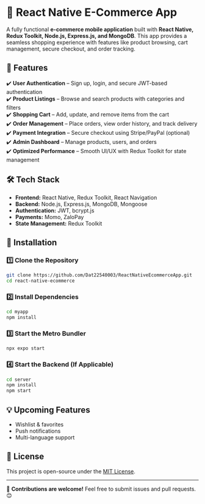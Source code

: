 # 🛒 React Native E-Commerce App

A fully functional **e-commerce mobile application** built with **React Native, Redux Toolkit, Node.js, Express.js, and MongoDB**. This app provides a seamless shopping experience with features like product browsing, cart management, secure checkout, and order tracking.

## 🚀 Features
✔️ **User Authentication** – Sign up, login, and secure JWT-based authentication  
✔️ **Product Listings** – Browse and search products with categories and filters  
✔️ **Shopping Cart** – Add, update, and remove items from the cart  
✔️ **Order Management** – Place orders, view order history, and track delivery  
✔️ **Payment Integration** – Secure checkout using Stripe/PayPal (optional)  
✔️ **Admin Dashboard** – Manage products, users, and orders  
✔️ **Optimized Performance** – Smooth UI/UX with Redux Toolkit for state management  

## 🛠 Tech Stack
- **Frontend:** React Native, Redux Toolkit, React Navigation  
- **Backend:** Node.js, Express.js, MongoDB, Mongoose  
- **Authentication:** JWT, bcrypt.js  
- **Payments:** Momo, ZaloPay 
- **State Management:** Redux Toolkit   

## 🔧 Installation

### **1️⃣ Clone the Repository**
```sh
git clone https://github.com/Dat22540003/ReactNativeEcommerceApp.git
cd react-native-ecommerce
```

### **2️⃣ Install Dependencies**
```sh
cd myapp
npm install
```

### **3️⃣ Start the Metro Bundler**
```sh
npx expo start
```

### **4️⃣ Start the Backend (If Applicable)**
```sh
cd server
npm install
npm start
```

## 💡 Upcoming Features
- Wishlist & favorites  
- Push notifications  
- Multi-language support  

## 📝 License
This project is open-source under the [MIT License](LICENSE).  

---

🚀 **Contributions are welcome!** Feel free to submit issues and pull requests. 😊

